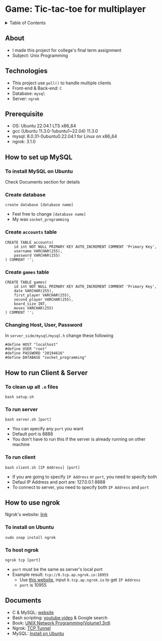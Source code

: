 # Game: Tic-tac-toe for multiplayer

<details>
  <summary>Table of Contents</summary>
  <ol>
    <li><a href="#about">About</a></li>
    <li><a href="#technologies">Technologies</a></li>
    <li><a href="#how-to-run-client-&-server">How to run Client & Server</a></li>
    <li><a href="#how-to-use-ngrok">How to use Ngrok</a></li>
    <li><a href="#documents">Documents</a></li>
  </ol>
</details>

## About

* I made this project for college's final term assignment
* Subject: Unix Programming

## Technologies

* This project use `poll()` to handle multiple clients
* Front-end & Back-end: `C`
* Database: `mysql`
* Server: `ngrok`

## Prerequisite

* OS: Ubuntu 22.04.1 LTS x86_64
* gcc (Ubuntu 11.3.0-1ubuntu1~22.04) 11.3.0
* mysql: 8.0.31-0ubuntu0.22.04.1 for Linux on x86_64
* ngrok: 3.1.0

## How to set up MySQL

### To install MySQL on Ubuntu
Check Documents section for details

### Create database
```
create database [database name]
```
* Feel free to change `[database name]`
* My was `socket_programming`

### Create `accounts` table
```
CREATE TABLE accounts(  
    id int NOT NULL PRIMARY KEY AUTO_INCREMENT COMMENT 'Primary Key',
    username VARCHAR(255),
    password VARCHAR(255)
) COMMENT '';
```

### Create `games` table
```
CREATE TABLE games(  
    id int NOT NULL PRIMARY KEY AUTO_INCREMENT COMMENT 'Primary Key',
    date VARCHAR(255),
    first_player VARCHAR(255),
    second_player VARCHAR(255),
    board_size INT,
    moves VARCHAR(255)
) COMMENT '';
```

### Changing Host, User, Password
In `server_side/mysql/mysql.h` change these following
```
#define HOST "localhost"
#define USER "root"
#define PASSWORD "20194616"
#define DATABASE "socket_programming"
```

## How to run Client & Server

### To clean up all `.o` files
```
bash setup.sh
```

### To run server 
```
bash server.sh [port]
```
* You can specify any `port` you want
* Default port is 8888
* You don't have to run this if the server is already running on other machine

### To run client
```
bash client.sh [IP Address] [port]
```
* If you are going to specify `IP Address` or `port`, you need to specify both
* Defaul IP Address and port are: 127.0.0.1 8888
* To connect to server, you need to specify both `IP Address` and `port`

## How to use ngrok

Ngrok's website: [link](https://ngrok.com/)

### To install on Ubuntu
```
sudo snap install ngrok
```

### To host ngrok
```
ngrok tcp [port]
```
* `port` must be the same as server's local port
* Example result: `tcp://0.tcp.ap.ngrok.io:10955`
  * Use [this website](https://whatismyipaddress.com/hostname-ip), input `0.tcp.ap.ngrok.io` to get `IP Address`
  * `port` is 10955
  
## Documents
* C & MySQL: [website](https://zetcode.com/db/mysqlc/)
* Bash scripting: [youtube video](https://www.youtube.com/watch?v=SPwyp2NG-bE&t=239s) & Google search
* Book: [UNIX Network Programming(Volume1,3rd)](https://mathcs.clarku.edu/~jbreecher/cs280/UNIX%20Network%20Programming(Volume1,3rd).pdf)
* Ngrok: [TCP Tunnel](https://ngrok.com/docs/secure-tunnels/tunnels/tcp-tunnels)
* MySQL: [Install on Ubuntu](https://www.digitalocean.com/community/tutorials/how-to-install-mysql-on-ubuntu-20-04)
